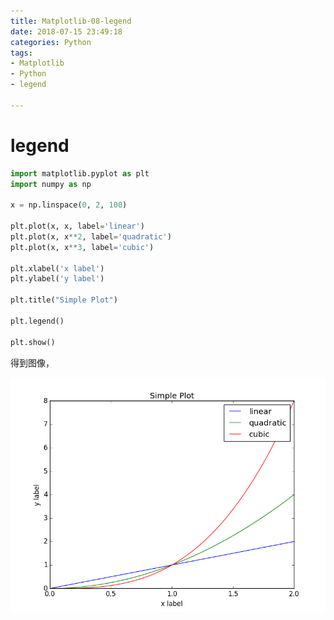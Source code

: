 ```yaml
---
title: Matplotlib-08-legend
date: 2018-07-15 23:49:18
categories: Python
tags:
- Matplotlib
- Python
- legend

---
```


# legend

```python
import matplotlib.pyplot as plt
import numpy as np

x = np.linspace(0, 2, 100)

plt.plot(x, x, label='linear')
plt.plot(x, x**2, label='quadratic')
plt.plot(x, x**3, label='cubic')

plt.xlabel('x label')
plt.ylabel('y label')

plt.title("Simple Plot")

plt.legend()

plt.show()
```

得到图像，

![](Matplotlib-08-legend\legend.png)